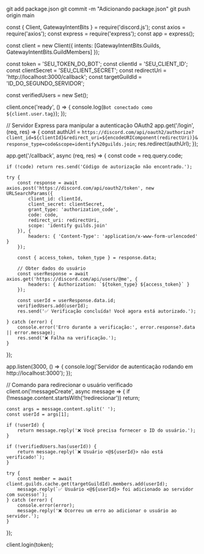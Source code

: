 git add package.json
git commit -m "Adicionando package.json"
git push origin main

const { Client, GatewayIntentBits } = require('discord.js');
const axios = require('axios');
const express = require('express');
const app = express();

const client = new Client({ intents: [GatewayIntentBits.Guilds, GatewayIntentBits.GuildMembers] });

const token = 'SEU_TOKEN_DO_BOT';
const clientId = 'SEU_CLIENT_ID';
const clientSecret = 'SEU_CLIENT_SECRET';
const redirectUri = 'http://localhost:3000/callback';
const targetGuildId = 'ID_DO_SEGUNDO_SERVIDOR';

const verifiedUsers = new Set();

client.once('ready', () => {
    console.log(`Bot conectado como ${client.user.tag}`);
});

// Servidor Express para manipular a autenticação OAuth2
app.get('/login', (req, res) => {
    const authUrl = `https://discord.com/api/oauth2/authorize?client_id=${clientId}&redirect_uri=${encodeURIComponent(redirectUri)}&response_type=code&scope=identify%20guilds.join`;
    res.redirect(authUrl);
});

app.get('/callback', async (req, res) => {
    const code = req.query.code;

    if (!code) return res.send('Código de autorização não encontrado.');

    try {
        const response = await axios.post('https://discord.com/api/oauth2/token', new URLSearchParams({
            client_id: clientId,
            client_secret: clientSecret,
            grant_type: 'authorization_code',
            code: code,
            redirect_uri: redirectUri,
            scope: 'identify guilds.join'
        }), {
            headers: { 'Content-Type': 'application/x-www-form-urlencoded' }
        });

        const { access_token, token_type } = response.data;

        // Obter dados do usuário
        const userResponse = await axios.get('https://discord.com/api/users/@me', {
            headers: { Authorization: `${token_type} ${access_token}` }
        });

        const userId = userResponse.data.id;
        verifiedUsers.add(userId);
        res.send('✅ Verificação concluída! Você agora está autorizado.');

    } catch (error) {
        console.error('Erro durante a verificação:', error.response?.data || error.message);
        res.send('❌ Falha na verificação.');
    }
});

app.listen(3000, () => {
    console.log('Servidor de autenticação rodando em http://localhost:3000');
});

// Comando para redirecionar o usuário verificado
client.on('messageCreate', async message => {
    if (!message.content.startsWith('!redirecionar')) return;

    const args = message.content.split(' ');
    const userId = args[1];

    if (!userId) {
        return message.reply('❌ Você precisa fornecer o ID do usuário.');
    }

    if (!verifiedUsers.has(userId)) {
        return message.reply(`❌ Usuário <@${userId}> não está verificado!`);
    }

    try {
        const member = await client.guilds.cache.get(targetGuildId).members.add(userId);
        message.reply(`✅ Usuário <@${userId}> foi adicionado ao servidor com sucesso!`);
    } catch (error) {
        console.error(error);
        message.reply('❌ Ocorreu um erro ao adicionar o usuário ao servidor.');
    }
});

client.login(token);

